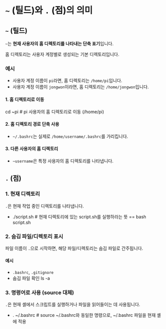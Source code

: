 # `~` (틸드)와 `.` (점)의 의미

## `~` (틸드)
`~`는 **현재 사용자의 홈 디렉토리를 나타내는 단축 표기**입니다.

홈 디렉토리는 사용자 계정별로 생성되는 기본 디렉토리입니다.

### 예시
- 사용자 계정 이름이 `pi`라면, 홈 디렉토리는 `/home/pi`입니다.
- 사용자 계정 이름이 `jongwon`이라면, 홈 디렉토리는 `/home/jongwon`입니다.


#### 1. 홈 디렉토리로 이동
cd ~pi  # pi 사용자의 홈 디렉토리로 이동 (/home/pi)

#### 2. 홈 디렉토리 경로 단축 사용
- `~/.bashrc`는 실제로 `/home/username/.bashrc`를 가리킵니다.

#### 3. 다른 사용자의 홈 디렉토리
- `~username`은 특정 사용자의 홈 디렉토리를 나타냅니다.



## `.` (점)

### 1. 현재 디렉토리
`.`은 현재 작업 중인 디렉토리를 나타냅니다.

- ./script.sh # 현재 디렉토리에 있는 script.sh를 실행하라는 뜻  == bash script.sh

### 2. 숨김 파일/디렉토리 표시
파일 이름이 `.`으로 시작하면, 해당 파일/디렉토리는 숨김 파일로 간주됩니다.

#### 예시
- `.bashrc`, `.gitignore`
- 숨김 파일 확인 ls -a

### 3. 명령어로 사용 (source 대체)
`.`은 현재 셸에서 스크립트를 실행하거나 파일을 읽어들이는 데 사용됩니다.
- . ~/.bashrc # source ~/.bashrc와 동일한 명령으로, ~/.bashrc 파일을 현재 셸에 적용
